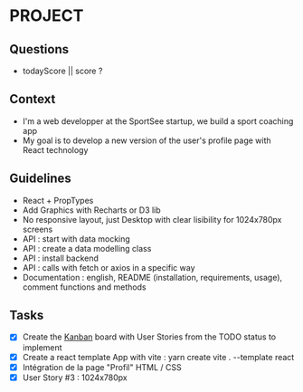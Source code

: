 # PROJECT

## Questions

- todayScore || score ?

## Context

- I'm a web developper at the SportSee startup, we build a sport coaching app
- My goal is to develop a new version of the user's profile page with React technology

## Guidelines

- React + PropTypes
- Add Graphics with Recharts or D3 lib
- No responsive layout, just Desktop with clear lisibility for 1024x780px screens
- API : start with data mocking
- API : create a data modelling class
- API : install backend
- API : calls with fetch or axios in a specific way
- Documentation : english, README (installation, requirements, usage), comment functions and methods

## Tasks

- [x] Create the [Kanban](https://github.com/users/jeromeabel/projects/3) board with User Stories from the TODO status to implement
- [x] Create a react template App with vite : yarn create vite . --template react
- [x] Intégration de la page "Profil" HTML / CSS
- [x] User Story #3 : 1024x780px
